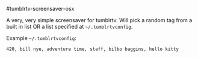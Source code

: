 #tumblrtv-screensaver-osx

A very, very simple screensaver for tumblrtv. Will pick a random tag from a built in list OR a list specified at `~/.tumblrtvconfig`.

Example `~/.tumblrtvconfig`:
```
420, bill nye, adventure time, staff, bilbo baggins, hello kitty
```
